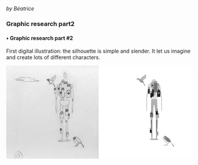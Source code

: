 _by Béatrice_

### Graphic research part2

#### • Graphic research part #2

First digital illustration: the silhouette is simple and slender. It let us imagine and create lots of different characters.

![image](../project_images/sketches_2/sketch_1.png)
